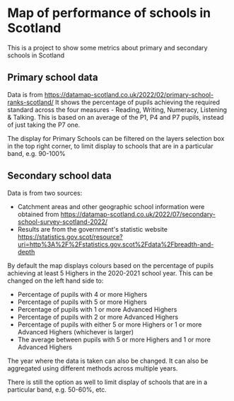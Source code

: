 Map of performance of schools in Scotland
=========================================

This is a project to show some metrics about primary and secondary schools in Scotland

Primary school data
-------------------

Data is from https://datamap-scotland.co.uk/2022/02/primary-school-ranks-scotland/ It shows the percentage of pupils achieving the required standard across the four measures - Reading, Writing, Numeracy, Listening & Talking. This is based on an average of the P1, P4 and P7 pupils, instead of just taking the P7 one.

The display for Primary Schools can be filtered on the layers selection box in the top right corner, to limit display to schools that are in a particular band, e.g. 90-100%

Secondary school data
---------------------

Data is from two sources:

* Catchment areas and other geographic school information were obtained from https://datamap-scotland.co.uk/2022/07/secondary-school-survey-scotland-2022/
* Results are from the government's statistic website https://statistics.gov.scot/resource?uri=http%3A%2F%2Fstatistics.gov.scot%2Fdata%2Fbreadth-and-depth

By default the map displays colours based on the percentage of pupils achieving at least 5 Highers in the 2020-2021 school year. This can be changed on the left hand side to:

* Percentage of pupils with 4 or more Highers
* Percentage of pupils with 5 or more Highers
* Percentage of pupils with 1 or more Advanced Highers
* Percentage of pupils with 2 or more Advanced Highers
* Percentage of pupils with either 5 or more Highers or 1 or more Advanced Highers (whichever is larger)
* The average between pupils with 5 or more Highers and 1 or more Advanced Highers

The year where the data is taken can also be changed. It can also be aggregated using different methods across multiple years.

There is still the option as well to limit display of schools that are in a particular band, e.g. 50-60%, etc.
